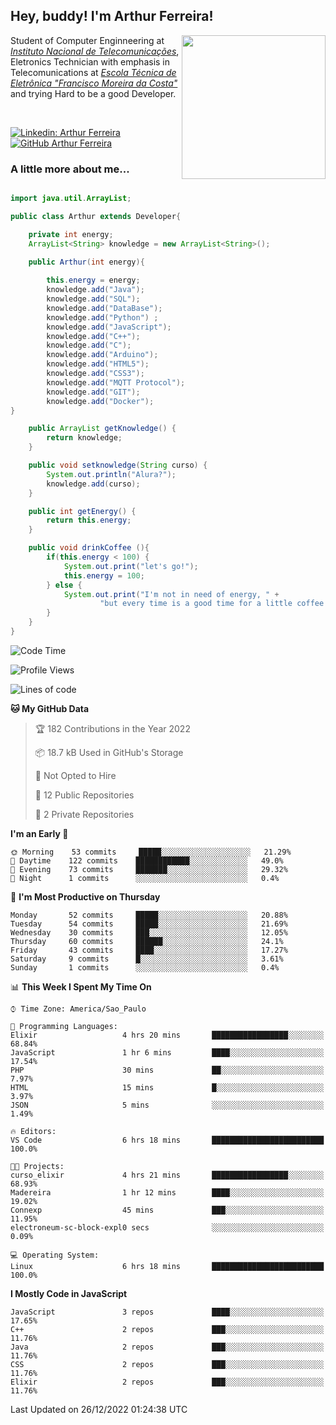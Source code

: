 <h2> Hey, buddy! I'm Arthur Ferreira!</h2>
<img align='right' src="https://media.giphy.com/media/ule4vhcY1xEKQ/giphy.gif" width="230">
<p>Student of Computer Enginneering at  <em><a href="https://inatel.br/home/" target="_blank">Instituto Nacional de Telecomunicações</a></em>, Eletronics Technician with emphasis in Telecomunications at <em><a href="https://www.etefmc.com.br" target="_blank">Escola Técnica de Eletrônica "Francisco Moreira da Costa"</a></em> and trying Hard to be a good Developer.
</p></br>

[![Linkedin: Arthur Ferreira](https://img.shields.io/badge/-Arthur%20Ferreira%20Silva-blue?style=flat-square&logo=Linkedin&logoColor=white&link=https://www.linkedin.com/in/ArthurFerreiraSilva/)]( www.linkedin.com/in/ArthurFerreiraSilva)
[![GitHub Arthur Ferreira](https://img.shields.io/github/followers/arthur-ngdi?label=follow&style=social)](https://github.com/arthur-ngdi)


### A little more about me...  

``` Java

import java.util.ArrayList;

public class Arthur extends Developer{

    private int energy;
    ArrayList<String> knowledge = new ArrayList<String>();

    public Arthur(int energy){
        
        this.energy = energy;
        knowledge.add("Java");
        knowledge.add("SQL");
        knowledge.add("DataBase");
        knowledge.add("Python") ;
        knowledge.add("JavaScript");
        knowledge.add("C++");
        knowledge.add("C");
        knowledge.add("Arduino");
        knowledge.add("HTML5");
        knowledge.add("CSS3");
        knowledge.add("MQTT Protocol");
        knowledge.add("GIT");
        knowledge.add("Docker");
}

    public ArrayList getKnowledge() {
        return knowledge;
    }

    public void setknowledge(String curso) {
        System.out.println("Alura?");
        knowledge.add(curso);
    }

    public int getEnergy() {
        return this.energy;
    }

    public void drinkCoffee (){
        if(this.energy < 100) {
            System.out.print("let's go!");
            this.energy = 100;
        } else {
            System.out.print("I'm not in need of energy, " +
                    "but every time is a good time for a little coffee!");
        }
    }
}

```
<!--START_SECTION:waka-->
![Code Time](http://img.shields.io/badge/Code%20Time-187%20hrs%2016%20mins-blue)

![Profile Views](http://img.shields.io/badge/Profile%20Views-4-blue)

![Lines of code](https://img.shields.io/badge/From%20Hello%20World%20I%27ve%20Written-494%20Thousand%20lines%20of%20code-blue)

**🐱 My GitHub Data** 

> 🏆 182 Contributions in the Year 2022
 > 
> 📦 18.7 kB Used in GitHub's Storage 
 > 
> 🚫 Not Opted to Hire
 > 
> 📜 12 Public Repositories 
 > 
> 🔑 2 Private Repositories  
 > 
**I'm an Early 🐤** 

```text
🌞 Morning    53 commits     █████░░░░░░░░░░░░░░░░░░░░   21.29% 
🌆 Daytime    122 commits    ████████████░░░░░░░░░░░░░   49.0% 
🌃 Evening    73 commits     ███████░░░░░░░░░░░░░░░░░░   29.32% 
🌙 Night      1 commits      ░░░░░░░░░░░░░░░░░░░░░░░░░   0.4%

```
📅 **I'm Most Productive on Thursday** 

```text
Monday       52 commits     █████░░░░░░░░░░░░░░░░░░░░   20.88% 
Tuesday      54 commits     █████░░░░░░░░░░░░░░░░░░░░   21.69% 
Wednesday    30 commits     ███░░░░░░░░░░░░░░░░░░░░░░   12.05% 
Thursday     60 commits     ██████░░░░░░░░░░░░░░░░░░░   24.1% 
Friday       43 commits     ████░░░░░░░░░░░░░░░░░░░░░   17.27% 
Saturday     9 commits      █░░░░░░░░░░░░░░░░░░░░░░░░   3.61% 
Sunday       1 commits      ░░░░░░░░░░░░░░░░░░░░░░░░░   0.4%

```


📊 **This Week I Spent My Time On** 

```text
⌚︎ Time Zone: America/Sao_Paulo

💬 Programming Languages: 
Elixir                   4 hrs 20 mins       █████████████████░░░░░░░░   68.84% 
JavaScript               1 hr 6 mins         ████░░░░░░░░░░░░░░░░░░░░░   17.54% 
PHP                      30 mins             ██░░░░░░░░░░░░░░░░░░░░░░░   7.97% 
HTML                     15 mins             █░░░░░░░░░░░░░░░░░░░░░░░░   3.97% 
JSON                     5 mins              ░░░░░░░░░░░░░░░░░░░░░░░░░   1.49%

🔥 Editors: 
VS Code                  6 hrs 18 mins       █████████████████████████   100.0%

🐱‍💻 Projects: 
curso_elixir             4 hrs 21 mins       █████████████████░░░░░░░░   68.93% 
Madereira                1 hr 12 mins        ████░░░░░░░░░░░░░░░░░░░░░   19.02% 
Connexp                  45 mins             ███░░░░░░░░░░░░░░░░░░░░░░   11.95% 
electroneum-sc-block-expl0 secs              ░░░░░░░░░░░░░░░░░░░░░░░░░   0.09%

💻 Operating System: 
Linux                    6 hrs 18 mins       █████████████████████████   100.0%

```

**I Mostly Code in JavaScript** 

```text
JavaScript               3 repos             ████░░░░░░░░░░░░░░░░░░░░░   17.65% 
C++                      2 repos             ███░░░░░░░░░░░░░░░░░░░░░░   11.76% 
Java                     2 repos             ███░░░░░░░░░░░░░░░░░░░░░░   11.76% 
CSS                      2 repos             ███░░░░░░░░░░░░░░░░░░░░░░   11.76% 
Elixir                   2 repos             ███░░░░░░░░░░░░░░░░░░░░░░   11.76%

```



 Last Updated on 26/12/2022 01:24:38 UTC
<!--END_SECTION:waka-->
